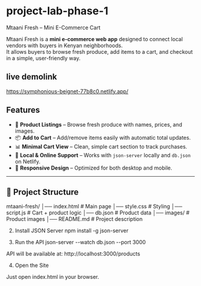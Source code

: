 # project-lab-phase-1
  Mtaani Fresh – Mini E-Commerce Cart  

Mtaani Fresh is a **mini e-commerce web app** designed to connect local vendors with buyers in Kenyan neighborhoods.  
It allows buyers to browse fresh produce, add items to a cart, and checkout in a simple, user-friendly way.  

## live demolink
 https://symphonious-beignet-77b8c0.netlify.app/

## Features  
- 🛒 **Product Listings** – Browse fresh produce with names, prices, and images.  
- 📦 **Add to Cart** – Add/remove items easily with automatic total updates.  
- 📊 **Minimal Cart View** – Clean, simple cart section to track purchases.  
- 🔄 **Local & Online Support** – Works with `json-server` locally and `db.json` on Netlify.  
- 📱 **Responsive Design** – Optimized for both desktop and mobile.  

---

## 📂 Project Structure  

mtaani-fresh/
│── index.html # Main page
│── style.css # Styling
│── script.js # Cart + product logic
│── db.json # Product data
│── images/ # Product images
│── README.md # Project description

2. Install JSON Server
npm install -g json-server

3. Run the API
json-server --watch db.json --port 3000


API will be available at:
http://localhost:3000/products

4. Open the Site

Just open index.html in your browser.
